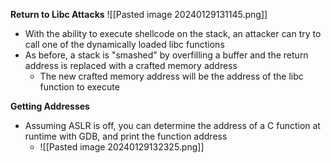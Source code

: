 **Return to Libc Attacks**
![[Pasted image 20240129131145.png]]

- With the ability to execute shellcode on the stack, an attacker can try to call one of the dynamically loaded libc functions
- As before, a stack is "smashed" by overfilling a buffer and the return address is replaced with a crafted memory address
	- The new crafted memory address will  be the address of the libc function to execute

**Getting Addresses**
- Assuming ASLR is off, you can determine the address of a C function at runtime with GDB, and print the function address
	- ![[Pasted image 20240129132325.png]]


